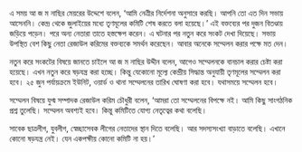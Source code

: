 এ সময় আ জ ম নাছির মেয়রের উদ্দেশে বলেন, ‘আমি নেত্রীর নির্দেশনা অনুসারে করছি। আপনি তো এত দিন সভায় আসেননি। কেন্দ্র থেকে জুলাইয়ের মধ্যে তৃণমূলের কমিটি শেষ করতে বলা হয়েছে।’ এই বক্তব্যের পর দুজন বিতণ্ডায় জড়িয়ে পড়েন। পরে অন্য নেতারা তাতে হস্তক্ষেপ করেন। এ ঘটনার পর নতুন করে সংকট দেখা দিয়েছে। সভায় উপস্থিত বেশ কিছু নেতা রেজাউল করিমের বক্তব্যকে সমর্থন করেছেন। আবার অনেকে সম্মেলন করার পক্ষে মত দেন।

নতুন করে সংকটের বিষয়ে জানতে চাইলে আ জ ম নাছির উদ্দীন বলেন, আগেও সম্মেলনকে বানচাল করার চেষ্টা করা হয়েছে। এখন নতুন করে ষড়যন্ত্র করা হচ্ছে। কিন্তু যেকোনো মূল্যে কেন্দ্রীয় সিদ্ধান্ত অনুযায়ী তৃণমূলের সম্মেলন করা হবে। ২৫ জুন পর্যায়ক্রমে ইউনিট, ওয়ার্ড ও থানা সম্মেলনের তারিখ ঘোষণা করা হবে। যথাসময়ে সম্মেলন হবে।

সম্মেলন বিষয়ে যুগ্ম সম্পাদক রেজাউল করিম চৌধুরী বলেন, ‘আমরা তো সম্মেলনের বিপক্ষে নই। আমি কিছু সাংগঠনিক প্রশ্ন তুলেছি। সম্মেলন অবশ্যই হবে। কিন্তু কমিটিতে যোগ্য নেতৃত্বের কথা বলেছি।

সাবেক ছাত্রলীগ, যুবলীগ, স্বেচ্ছাসেবক লীগের নেতাদের স্থান দিতে বলেছি। আর সদস্যসংখ্যা বাড়াতে বলেছি। এখানে কোনো ষড়যন্ত্র নেই। যেন একপক্ষীয় কোনো কমিটি না হয়।’
